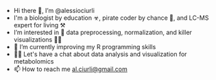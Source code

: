 - Hi there 👋, I’m @alessiociurli
- I'm a biologist by education ☣, pirate coder by chance 🏴‍, and LC-MS expert for living ⚒
- I’m interested in 👀 data preprocessing, normalization, and killer visualizations 🐱‍👤
- 🌱 I’m currently improving my R programming skills 
- 🧙‍♂️ Let's have a chat about data analysis and visualization for metabolomics
- 📫 How to reach me al.ciurli@gmail.com

<!---
alessiociurli/alessiociurli is a ✨ special ✨ repository because its `README.md` (this file) appears on your GitHub profile.
You can click the Preview link to take a look at your changes.
--->
